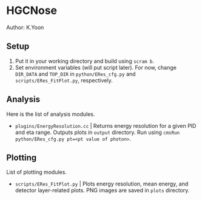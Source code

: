 # HGCNose

Author: K.Yoon

## Setup
1. Put it in your working directory and build using `scram b`.
2. Set environment variables (will put script later). For now, change `DIR_DATA` and `TOP_DIR` in `python/ERes_cfg.py` and `scripts/ERes_FitPlot.py`, respectively.

## Analysis
Here is the list of analysis modules.
* `plugins/EnergyResolution.cc` | Returns energy resolution for a given PID and eta range. Outputs plots in `output` directory. Run using `cmsRun python/ERes_cfg.py pt=<pt value of photon>`.

## Plotting
List of plotting modules.
* `scripts/ERes_FitPlot.py` | Plots energy resolution, mean energy, and detector layer-related plots. PNG images are saved in `plots` directory.

